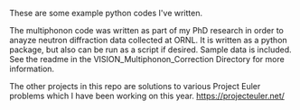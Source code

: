 These are some example python codes I've written. 

The multiphonon code was written as part of my PhD research in order to anayze neutron diffraction data collected at ORNL. It is written as a python package, but also can be run as a script if desired. Sample data is included. See the readme in the VISION_Multiphonon_Correction Directory for more information. 

The other projects in this repo are solutions to various Project Euler problems which I have been working on this year. https://projecteuler.net/ 


